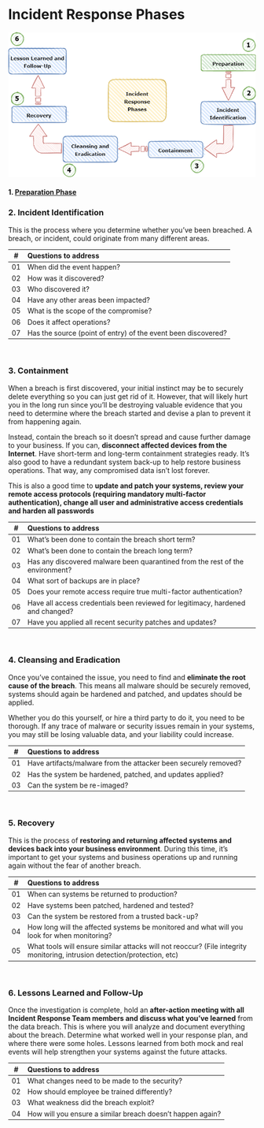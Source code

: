#  Incident Response Phases

![](https://raw.githubusercontent.com/gh1mau/IRH/main/img/irh-phases.png)


 #### 1. [Preparation Phase](https://github.com/gh1mau/IRH/blob/main/material/preparation_phase.md)





### 2. Incident Identification

This is the process where you determine whether you’ve been breached. A breach, or incident, could originate from many different areas.
<br>

|#|**Questions to address**    |
|--|:--|
| 01 | When did the event happen? |
| 02|  How was it discovered?|
| 03|  Who discovered it?|
| 04 |  Have any other areas been impacted?|
| 05|  What is the scope of the compromise?|
| 06|  Does it affect operations?|
| 07|  Has the source (point of entry) of the event been discovered?|

<br>

### 3. Containment
When a breach is first discovered, your initial instinct may be to securely delete everything so you can just get rid of it. However, that will likely hurt you in the long run since you’ll be destroying valuable evidence that you need to determine where the breach started and devise a plan to prevent it from happening again.

Instead, contain the breach so it doesn’t spread and cause further damage to your business. If you can, **disconnect affected devices from the Internet**. Have short-term and long-term containment strategies ready. It’s also good to have a redundant system back-up to help restore business operations. That way, any compromised data isn’t lost forever.

This is also a good time to **update and patch your systems, review your remote access protocols (requiring mandatory multi-factor authentication), change all user and administrative access credentials and harden all passwords**
<br>

|#|**Questions to address**    |
|--|:--|
| 01 | What’s been done to contain the breach short term? |
| 02|  What’s been done to contain the breach long term?|
| 03|  Has any discovered malware been quarantined from the rest of the environment?|
| 04 |  What sort of backups are in place?|
| 05|  Does your remote access require true multi-factor authentication?|
| 06|  Have all access credentials been reviewed for legitimacy, hardened and changed?|
| 07|  Have you applied all recent security patches and updates?|

<br>

### 4. Cleansing and Eradication
Once you’ve contained the issue, you need to find and **eliminate the root cause of the breach**. This means all malware should be securely removed, systems should again be hardened and patched, and updates should be applied.

Whether you do this yourself, or hire a third party to do it, you need to be thorough. If any trace of malware or security issues remain in your systems, you may still be losing valuable data, and your liability could increase.
<br>


|#|**Questions to address**    |
|--|:--|
| 01 | Have artifacts/malware from the attacker been securely removed? |
| 02|  Has the system be hardened, patched, and updates applied?|
| 03|  Can the system be re-imaged?|

<br>


### 5. Recovery
This is the process of **restoring and returning affected systems and devices back into your business environment**. During this time, it’s important to get your systems and business operations up and running again without the fear of another breach.
<br>


|#|**Questions to address**    |
|--|:--|
| 01 | When can systems be returned to production?|
| 02|  Have systems been patched, hardened and tested?|
| 03|  Can the system be restored from a trusted back-up?|
| 04|  How long will the affected systems be monitored and what will you look for when monitoring?|
| 05|  What tools will ensure similar attacks will not reoccur? (File integrity monitoring, intrusion detection/protection, etc)|

<br>

### 6. Lessons Learned and Follow-Up
Once the investigation is complete, hold an **after-action meeting with all Incident Response Team members and discuss what you’ve learned** from the data breach.  This is where you will analyze and document everything about the breach.  Determine what worked well in your response plan, and where there were some holes. Lessons learned from both mock and real events will help strengthen your systems against the future attacks.
<br>

|#|**Questions to address**    |
|--|:--|
| 01 | What changes need to be made to the security?|
| 02|  How should employee be trained differently?|
| 03|  What weakness did the breach exploit?|
| 04|  How will you ensure a similar breach doesn’t happen again?|

<br>
























